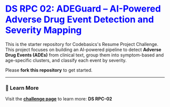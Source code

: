 <h1 style="color:blue;"><b>DS RPC 02: ADEGuard – AI-Powered Adverse Drug Event Detection and Severity Mapping</b></h1>

This is the starter repository for Codebasics's Resume Project Challenge.  
This project focuses on building an AI-powered pipeline to detect **Adverse Drug Events (ADEs)** from clinical text, group them into symptom-based and age-specific clusters, and classify each event by severity.

Please **fork this repository** to get started.

---

### 📌 Learn More
Visit the **[challenge page](https://codebasics.io/)** to learn more: **DS RPC-02**
